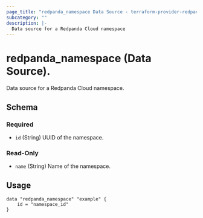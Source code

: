 ```yaml
---
page_title: "redpanda_namespace Data Source - terraform-provider-redpanda"
subcategory: ""
description: |-
  Data source for a Redpanda Cloud namespace
---
```


# redpanda_namespace (Data Source).

Data source for a Redpanda Cloud namespace.

<!-- schema generated by tfplugindocs -->
## Schema

### Required

- `id` (String) UUID of the namespace.

### Read-Only

- `name` (String) Name of the namespace.

## Usage

```hcl
data "redpanda_namespace" "example" {
    id = "namespace_id"
}
```
